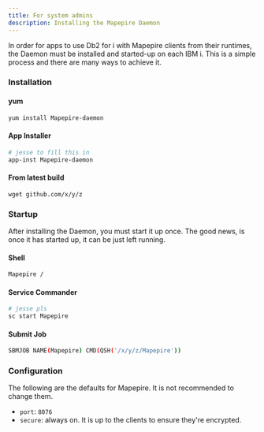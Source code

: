 ```yaml
---
title: For system admins
description: Installing the Mapepire Daemon
---
```


In order for apps to use Db2 for i with Mapepire clients from their runtimes, the Daemon must be installed and started-up on each IBM i. This is a simple process and there are many ways to achieve it.

### Installation

#### yum

```sh
yum install Mapepire-daemon
```

#### App Installer

```sh
# jesse to fill this in
app-inst Mapepire-daemon
```

#### From latest build

```
wget github.com/x/y/z
```

### Startup

After installing the Daemon, you must start it up once. The good news, is once it has started up, it can be just left running.

#### Shell

```sh
Mapepire /
```

#### Service Commander

```sh
# jesse pls
sc start Mapepire
```

#### Submit Job

```sh
SBMJOB NAME(Mapepire) CMD(QSH('/x/y/z/Mapepire'))
```

### Configuration

The following are the defaults for Mapepire. It is not recommended to change them.

* `port`: `8076`
* `secure`: always on. It is up to the clients to ensure they're encrypted.